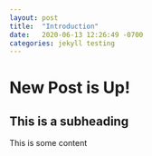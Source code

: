 ```yaml
---
layout: post
title:  "Introduction"
date:   2020-06-13 12:26:49 -0700
categories: jekyll testing
---
```

# New Post is Up!

## This is a subheading

This is some content


